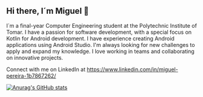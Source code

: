 ## Hi there, I´m Miguel 👋

I´m a final-year Computer Engineering student at the Polytechnic Institute of Tomar. I have a passion for software development, with a special focus on Kotlin for Android development. I have experience creating Android applications using Android Studio. I'm always looking for new challenges to apply and expand my knowledge. I love working in teams and collaborating on innovative projects.

Connect with me on LinkedIn at https://www.linkedin.com/in/miguel-pereira-1b7867262/

[![Anurag's GitHub stats](https://github-readme-stats.vercel.app/api?username=MiguelPereiraTrab)](https://github.com/anuraghazra/github-readme-stats)
